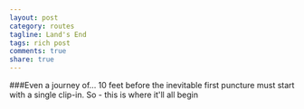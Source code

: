 ```yaml
---
layout: post
category: routes
tagline: Land's End
tags: rich post
comments: true
share: true
---
```


###Even a journey of...
10 feet before the inevitable <i class ="icon-wrench"></i>first puncture must start with a single clip-in.
So - this is where it'll all begin
